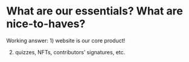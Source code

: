 # What are our essentials? What are nice-to-haves?

Working answer: 1) website is our core product!

2) quizzes, NFTs, contributors’ signatures, etc.